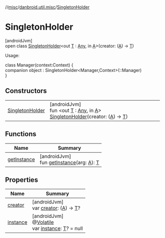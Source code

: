 //[misc](../../../index.md)/[danbroid.util.misc](../index.md)/[SingletonHolder](index.md)

# SingletonHolder

[androidJvm]\
open class [SingletonHolder](index.md)&lt;out [T](index.md) : [Any](https://kotlinlang.org/api/latest/jvm/stdlib/kotlin/-any/index.html), in [A](index.md)&gt;(creator: ([A](index.md)) -&gt; [T](index.md))

Usage:

class Manager(context:Context) {\
companion object : SingletonHolder&lt;Manager,Context&gt;(::Manager)\
}

## Constructors

| | |
|---|---|
| [SingletonHolder](-singleton-holder.md) | [androidJvm]<br>fun &lt;out [T](index.md) : [Any](https://kotlinlang.org/api/latest/jvm/stdlib/kotlin/-any/index.html), in [A](index.md)&gt; [SingletonHolder](-singleton-holder.md)(creator: ([A](index.md)) -&gt; [T](index.md)) |

## Functions

| Name | Summary |
|---|---|
| [getInstance](get-instance.md) | [androidJvm]<br>fun [getInstance](get-instance.md)(arg: [A](index.md)): [T](index.md) |

## Properties

| Name | Summary |
|---|---|
| [creator](creator.md) | [androidJvm]<br>var [creator](creator.md): ([A](index.md)) -&gt; [T](index.md)? |
| [instance](instance.md) | [androidJvm]<br>@[Volatile](https://kotlinlang.org/api/latest/jvm/stdlib/kotlin.jvm/-volatile/index.html)<br>var [instance](instance.md): [T](index.md)? = null |
